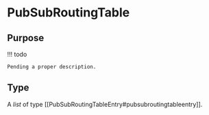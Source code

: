 # PubSubRoutingTable


## Purpose


<!-- --8<-- [start:purpose] -->

!!! todo

    Pending a proper description.
<!-- --8<-- [end:purpose] -->


## Type


<!-- --8<-- [start:type] -->
A *list* of type [[PubSubRoutingTableEntry#pubsubroutingtableentry]].
<!-- --8<-- [end:type] -->
